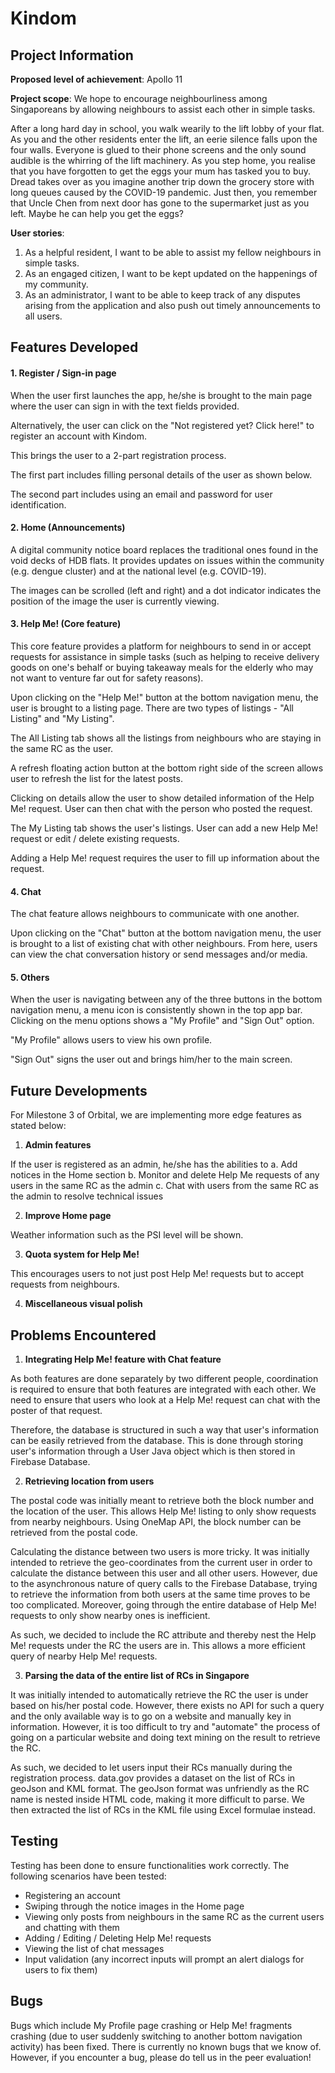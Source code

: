 # Kindom

## Project Information

**Proposed level of achievement**: Apollo 11

**Project scope**: We hope to encourage neighbourliness among Singaporeans by allowing neighbours to assist each other in simple tasks.

After a long hard day in school, you walk wearily to the lift lobby of your flat. As you and the other residents enter the lift, an eerie silence falls upon the four walls. Everyone is glued to their phone screens and the only sound audible is the whirring of the lift machinery. As you step home, you realise that you have forgotten to get the eggs your mum has tasked you to buy.  Dread takes over as you imagine another trip down the grocery store with long queues caused by the COVID-19 pandemic. Just then, you remember that Uncle Chen from next door has gone to the supermarket just as you left. Maybe he can help you get the eggs?

**User stories**:
1. As a helpful resident, I want to be able to assist my fellow neighbours in simple tasks.
2. As an engaged citizen, I want to be kept updated on the happenings of my community.
3. As an administrator, I want to be able to keep track of any disputes arising from the application and also push out timely announcements to all users.

## Features Developed

#### 1. Register / Sign-in page

When the user first launches the app, he/she is brought to the main page where the user can sign in with the text fields provided.

Alternatively, the user can click on the "Not registered yet? Click here!" to register an account with Kindom.

This brings the user to a 2-part registration process.

The first part includes filling personal details of the user as shown below.

The second part includes using an email and password for user identification.

#### 2. Home (Announcements)

A digital community notice board replaces the traditional ones found in the void decks of HDB flats. It provides updates on issues within the community (e.g. dengue cluster) and at the national level (e.g. COVID-19).

The images can be scrolled (left and right) and a dot indicator indicates the position of the image the user is currently viewing.

#### 3. Help Me! (Core feature)

This core feature provides a platform for neighbours to send in or accept requests for assistance in simple tasks (such as helping to receive delivery goods on one's behalf or buying takeaway meals for the elderly who may not want to venture far out for safety reasons).

Upon clicking on the "Help Me!" button at the bottom navigation menu, the user is brought to a listing page. There are two types of listings - "All Listing" and "My Listing".

The All Listing tab shows all the listings from neighbours who are staying in the same RC as the user.

A refresh floating action button at the bottom right side of the screen allows user to refresh the list for the latest posts.

Clicking on details allow the user to show detailed information of the Help Me! request. User can then chat with the person who posted the request.

The My Listing tab shows the user's listings. User can add a new Help Me! request or edit / delete existing requests.

Adding a Help Me! request requires the user to fill up information about the request.

#### 4. Chat

The chat feature allows neighbours to communicate with one another.

Upon clicking on the "Chat" button at the bottom navigation menu, the user is brought to a list of existing chat with other neighbours. From here, users can view the chat conversation history or send messages and/or media.

#### 5. Others

When the user is navigating between any of the three buttons in the bottom navigation menu, a menu icon is consistently shown in the top app bar. Clicking on the menu options shows a "My Profile" and "Sign Out" option.

"My Profile" allows users to view his own profile.

"Sign Out" signs the user out and brings him/her to the main screen.

## Future Developments

For Milestone 3 of Orbital, we are implementing more edge features as stated below:

1. **Admin features**

If the user is registered as an admin, he/she has the abilities to
a. Add notices in the Home section
b. Monitor and delete Help Me requests of any users in the same RC as the admin
c. Chat with users from the same RC as the admin to resolve technical issues

2. **Improve Home page**

Weather information such as the PSI level will be shown.

3. **Quota system for Help Me!**

This encourages users to not just post Help Me! requests but to accept requests from neighbours.

4. **Miscellaneous visual polish**

## Problems Encountered

1. **Integrating Help Me! feature with Chat feature**

As both features are done separately by two different people, coordination is required to ensure that both features are integrated with each other. We need to ensure that users who look at a Help Me! request can chat with the poster of that request.

Therefore, the database is structured in such a way that user's information can be easily retrieved from the database. This is done through storing user's information through a User Java object which is then stored in Firebase Database.

2. **Retrieving location from users**

The postal code was initially meant to retrieve both the block number and the location of the user. This allows Help Me! listing to only show requests from nearby neighbours. Using OneMap API, the block number can be retrieved from the postal code.

Calculating the distance between two users is more tricky. It was initially intended to retrieve the geo-coordinates from the current user in order to calculate the distance between this user and all other users. However, due to the asynchronous nature of query calls to the Firebase Database, trying to retrieve the information from both users at the same time proves to be too complicated. Moreover, going through the entire database of Help Me! requests to only show nearby ones is inefficient.

As such, we decided to include the RC attribute and thereby nest the Help Me! requests under the RC the users are in. This allows a more efficient query of nearby Help Me! requests.

3. **Parsing the data of the entire list of RCs in Singapore**

It was initially intended to automatically retrieve the RC the user is under based on his/her postal code. However, there exists no API for such a query and the only available way is to go on a website and manually key in information. However, it is too difficult to try and "automate" the process of going on a particular website and doing text mining on the result to retrieve the RC.

As such, we decided to let users input their RCs manually during the registration process. data.gov provides a dataset on the list of RCs in geoJson and KML format. The geoJson format was unfriendly as the RC name is nested inside HTML code, making it more difficult to parse. We then extracted the list of RCs in the KML file using Excel formulae instead.

## Testing

Testing has been done to ensure functionalities work correctly. The following scenarios have been tested:

* Registering an account
* Swiping through the notice images in the Home page
* Viewing only posts from neighbours in the same RC as the current users and chatting with them
* Adding / Editing / Deleting Help Me! requests
* Viewing the list of chat messages
* Input validation (any incorrect inputs will prompt an alert dialogs for users to fix them)

## Bugs

Bugs which include My Profile page crashing or Help Me! fragments crashing (due to user suddenly switching to another bottom navigation activity) has been fixed. There is currently no known bugs that we know of. However, if you encounter a bug, please do tell us in the peer evaluation!
